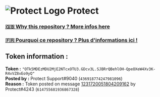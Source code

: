 # ![Protect Logo](https://i.imgur.com/5ovpCPg.png) Protect

### [🇬🇧 Why this repository ? More infos here](https://github.com/protect-github-bot/token-reset/blob/main/README.md)

### [🇫🇷 Pourquoi ce repository ? Plus d'informations ici !](https://github.com/protect-github-bot/token-reset/blob/main/FR_README.md)

## Token information :
**Token :** `"OTk5MDEzMDU2MjE2NTcxOTU3.GDcv3L.SJBRrQBehlOH-QpeOXeW4Xv3K-R4vVZ8vEo9yQ"`\
**Posted by :** Protect Support#9040 (`436918774247981096`)\
**Reason :** Token posted on message [1231720051804209162](https://discord.com/channels/835179952500113459/881108454226399292/1231720051804209162) by Protect#4243 (`614755681936867328`)